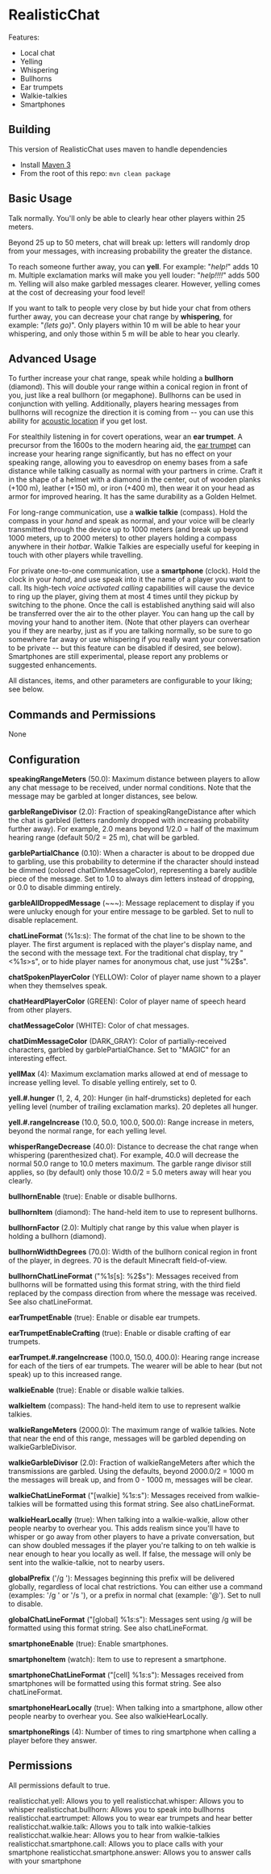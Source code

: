 RealisticChat
=======

Features:

* Local chat 
* Yelling
* Whispering
* Bullhorns
* Ear trumpets
* Walkie-talkies
* Smartphones

## Building
This version of RealisticChat uses maven to handle dependencies
* Install [Maven 3](http://maven.apache.org/download.html)
* From the root of this repo: `mvn clean package`

## Basic Usage
Talk normally. You'll only be able to clearly hear other players within 25 meters.

Beyond 25 up to 50 meters, chat will break up: letters will randomly drop from your messages, with increasing probability the greater the distance.

To reach someone further away, you can **yell**. For example: "*help!*" adds 10 m. Multiple exclamation marks will make you yell louder: "*help!!!!*" adds 500 m. Yelling will also make garbled messages clearer.  However, yelling comes at the cost of decreasing your food level!

If you want to talk to people very close by but hide your chat from others further away, you can decrease your chat range by **whispering**, for example: "*(lets go)*". Only players within 10 m will be able to hear your whispering, and only those within 5 m will be able to hear you clearly.

## Advanced Usage

To further increase your chat range, speak while holding a **bullhorn** (diamond). This will double your range within a conical region in front of you, just like a real bullhorn (or megaphone).  Bullhorns can be used in conjunction with yelling. Additionally, players hearing messages from bullhorns will recognize the direction it is coming from -- you can use this ability for [acoustic location](http://en.wikipedia.org/wiki/Acoustic_location) if you get lost.

For stealthily listening in for covert operations, wear an **ear trumpet**. A precursor from the 1600s to the modern hearing aid, the [ear trumpet](http://en.wikipedia.org/wiki/Ear_trumpet) can increase your hearing range significantly, but has no effect on your speaking range, allowing you to eavesdrop on enemy bases from a safe distance while talking casually as normal with your partners in crime.  Craft it in the shape of a helmet with a diamond in the center, out of wooden planks (+100 m), leather (+150 m), or iron (+400 m), then wear it on your head as armor for improved hearing. It has the same durability as a Golden Helmet.

For long-range communication, use a **walkie talkie** (compass). Hold the compass in your *hand* and speak as normal, and your voice will be clearly transmitted through the device up to 1000 meters (and break up beyond 1000 meters, up to 2000 meters) to other players holding a compass anywhere in their *hotbar*. Walkie Talkies are especially useful for keeping in touch with other players while travelling.

For private one-to-one communication, use a **smartphone** (clock). Hold the clock in your *hand*, and use speak into it the name of a player you want to call. Its high-tech *voice activated calling* capabilities will cause the device to ring up the player, giving them at most 4 times until they pickup by switching to the phone. Once the call is established anything said will also be transferred over the air to the other player. You can hang up the call by moving your hand to another item. (Note that other players can overhear you if they are nearby, just as if you are talking normally, so be sure to go somewhere far away or use whispering if you really want your conversation to be private -- but this feature can be disabled if desired, see below). Smartphones are still experimental, please report any problems or suggested enhancements.

All distances, items, and other parameters are configurable to your liking; see below.

## Commands and Permissions
None

## Configuration
**speakingRangeMeters** (50.0): Maximum distance between players to allow any chat message to be received, under normal conditions. Note that the message may be garbled at longer distances, see below.

**garbleRangeDivisor** (2.0): Fraction of speakingRangeDistance after which the chat is garbled (letters randomly dropped with increasing probability further away). For example, 2.0 means beyond 1/2.0 = half of the maximum hearing range (default 50/2 = 25 m), chat will be garbled.

**garblePartialChance** (0.10): When a character is about to be dropped due to garbling, use this probability to determine if the character should instead be dimmed (colored chatDimMessageColor), representing a barely audible piece of the message. Set to 1.0 to always dim letters instead of dropping, or 0.0 to disable dimming entirely.

**garbleAllDroppedMessage** (~~~): Message replacement to display if you were unlucky enough for your entire message to be garbled. Set to null to disable replacement.

**chatLineFormat** (%1$s: %2$s): The format of the chat line to be shown to the player. The first argument is replaced with the player's display name, and the second with the message text. For the traditional chat display, try "<%1$s> %2$s", or to hide player names for anonymous chat, use just "%2$s".

**chatSpokenPlayerColor** (YELLOW): Color of player name shown to a player when they themselves speak.

**chatHeardPlayerColor** (GREEN): Color of player name of speech heard from other players.

**chatMessageColor** (WHITE): Color of chat messages.

**chatDimMessageColor** (DARK\_GRAY): Color of partially-received characters, garbled by garblePartialChance.  Set to "MAGIC" for an interesting effect.

**yellMax** (4): Maximum exclamation marks allowed at end of message to increase yelling level. To disable yelling entirely, set to 0.

**yell.#.hunger** (1, 2, 4, 20): Hunger (in half-drumsticks) depleted for each yelling level (number of trailing exclamation marks). 20 depletes all hunger.

**yell.#.rangeIncrease** (10.0, 50.0, 100.0, 500.0): Range increase in meters, beyond the normal range, for each yelling level.

**whisperRangeDecrease** (40.0): Distance to decrease the chat range when whispering (parenthesized chat).  For example, 40.0 will decrease the normal 50.0 range to 10.0 meters maximum. The garble range divisor still applies, so (by default) only those 10.0/2 = 5.0 meters away will hear you clearly.

**bullhornEnable** (true): Enable or disable bullhorns. 

**bullhornItem** (diamond): The hand-held item to use to represent bullhorns.

**bullhornFactor** (2.0): Multiply chat range by this value when player is holding a bullhorn (diamond).

**bullhornWidthDegrees** (70.0): Width of the bullhorn conical region in front of the player, in degrees.
70 is the default Minecraft field-of-view.

**bullhornChatLineFormat** ("%1$s [%3$s]: %2$s"): Messages received from bullhorns will be formatted using this format string, with the third field replaced by the compass direction from where the message was received. See also chatLineFormat.

**earTrumpetEnable** (true): Enable or disable ear trumpets.

**earTrumpetEnableCrafting** (true): Enable or disable crafting of ear trumpets.

**earTrumpet.#.rangeIncrease** (100.0, 150.0, 400.0): Hearing range increase for each of the tiers of ear trumpets.  The wearer will be able to hear (but not speak) up to this increased range.

**walkieEnable** (true): Enable or disable walkie talkies.

**walkieItem** (compass): The hand-held item to use to represent walkie talkies.

**walkieRangeMeters** (2000.0): The maximum range of walkie talkies. Note that near the end of this range, messages will be garbled depending on walkieGarbleDivisor.

**walkieGarbleDivisor** (2.0): Fraction of walkieRangeMeters after which the transmissions are garbled.  Using the defaults, beyond 2000.0/2 = 1000 m the messages will break up, and from 0 - 1000 m, messages will be clear.

**walkieChatLineFormat** ("[walkie] %1$s: %2$s"): Messages received from walkie-talkies will be formatted using this format string. See also chatLineFormat.

**walkieHearLocally** (true): When talking into a walkie-walkie, allow other people nearby to overhear you. This adds realism since you'll have to whisper or go away from other players to have a private conversation, but can show doubled messages if the player you're talking to on teh walkie is near enough to hear you locally as well.  If false, the message will only be sent into the walkie-talkie, not to nearby users.

**globalPrefix** ('/g '): Messages beginning this prefix will be delivered globally, regardless of local chat restrictions. You can either use a command (examples: '/g ' or '/s '), or a prefix in normal chat (example: '@'). Set to null to disable.

**globalChatLineFormat** ("[global] %1$s: %2$s"): Messages sent using /g will be formatted using this format string. See also chatLineFormat.

**smartphoneEnable** (true): Enable smartphones.

**smartphoneItem** (watch): Item to use to represent a smartphone.

**smartphoneChatLineFormat** ("[cell] %1$s: %2$s"): Messages received from smartphones will be formatted using this format string. See also chatLineFormat.

**smartphoneHearLocally** (true): When talking into a smartphone, allow other people nearby to overhear you. See also walkieHearLocally.

**smartphoneRings** (4): Number of times to ring smartphone when calling a player before they answer.

## Permissions

All permissions default to true. 

realisticchat.yell: Allows you to yell
realisticchat.whisper: Allows you to whisper
realisticchat.bullhorn: Allows you to speak into bullhorns
realisticchat.eartrumpet: Allows you to wear ear trumpets and hear better
realisticchat.walkie.talk: Allows you to talk into walkie-talkies
realisticchat.walkie.hear: Allows you to hear from walkie-talkies
realisticchat.smartphone.call: Allows you to place calls with your smartphone
realisticchat.smartphone.answer: Allows you to answer calls with your smartphone

